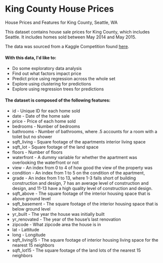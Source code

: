 # King County House Prices
House Prices and Features for King County, Seattle, WA

This dataset contains house sale prices for King County, which includes Seattle. It includes homes sold between May 2014 and May 2015.

The data was sourced from a Kaggle Competition found [here](https://www.kaggle.com/harlfoxem/housesalesprediction).

#### With this data, I'd like to:
  - Do some exploratory data analysis
  - Find out what factors impact price
  - Predict price using regression across the whole set
  - Explore using clustering for predictions
  - Explore using regression trees for predictions


#### The dataset is composed of the following features:
- id - Unique ID for each home sold 
- date - Date of the home sale 
- price - Price of each home sold 
- bedrooms - Number of bedrooms 
- bathrooms - Number of bathrooms, where .5 accounts for a room with a toilet but no shower 
- sqft_living - Square footage of the apartments interior living space 
- sqft_lot - Square footage of the land space 
- floors - Number of floors 
- waterfront - A dummy variable for whether the apartment was overlooking the waterfront or not 
- view - An index from 0 to 4 of how good the view of the property was 
- condition - An index from 1 to 5 on the condition of the apartment, 
- grade - An index from 1 to 13, where 1-3 falls short of building construction and design, 7 has an average level of construction and design, and 11-13 have a high quality level of construction and design. 
- sqft_above - The square footage of the interior housing space that is above ground level 
- sqft_basement - The square footage of the interior housing space that is below ground level 
- yr_built - The year the house was initially built 
- yr_renovated - The year of the house’s last renovation 
- zipcode - What zipcode area the house is in 
- lat - Lattitude 
- long - Longitude 
- sqft_living15 - The square footage of interior housing living space for the nearest 15 neighbors 
- sqft_lot15 - The square footage of the land lots of the nearest 15 neighbors 
